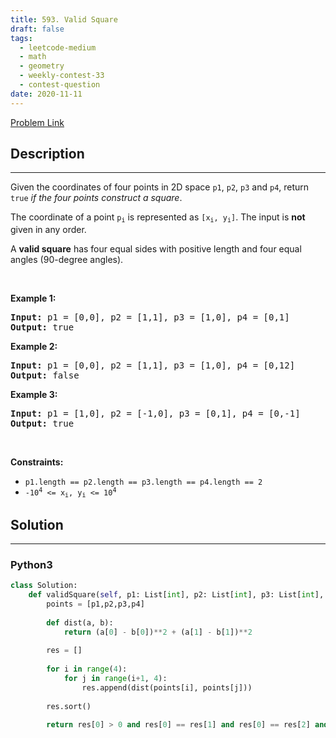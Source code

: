 ```yaml
---
title: 593. Valid Square
draft: false
tags: 
  - leetcode-medium
  - math
  - geometry
  - weekly-contest-33
  - contest-question
date: 2020-11-11
---
```


[Problem Link](https://leetcode.com/problems/valid-square/)

## Description

---
<p>Given the coordinates of four points in 2D space <code>p1</code>, <code>p2</code>, <code>p3</code> and <code>p4</code>, return <code>true</code> <em>if the four points construct a square</em>.</p>

<p>The coordinate of a point <code>p<sub>i</sub></code> is represented as <code>[x<sub>i</sub>, y<sub>i</sub>]</code>. The input is <strong>not</strong> given in any order.</p>

<p>A <strong>valid square</strong> has four equal sides with positive length and four equal angles (90-degree angles).</p>

<p>&nbsp;</p>
<p><strong class="example">Example 1:</strong></p>

<pre>
<strong>Input:</strong> p1 = [0,0], p2 = [1,1], p3 = [1,0], p4 = [0,1]
<strong>Output:</strong> true
</pre>

<p><strong class="example">Example 2:</strong></p>

<pre>
<strong>Input:</strong> p1 = [0,0], p2 = [1,1], p3 = [1,0], p4 = [0,12]
<strong>Output:</strong> false
</pre>

<p><strong class="example">Example 3:</strong></p>

<pre>
<strong>Input:</strong> p1 = [1,0], p2 = [-1,0], p3 = [0,1], p4 = [0,-1]
<strong>Output:</strong> true
</pre>

<p>&nbsp;</p>
<p><strong>Constraints:</strong></p>

<ul>
	<li><code>p1.length == p2.length == p3.length == p4.length == 2</code></li>
	<li><code>-10<sup>4</sup> &lt;= x<sub>i</sub>, y<sub>i</sub> &lt;= 10<sup>4</sup></code></li>
</ul>


## Solution

---
### Python3
``` py title='valid-square'
class Solution:
    def validSquare(self, p1: List[int], p2: List[int], p3: List[int], p4: List[int]) -> bool:
        points = [p1,p2,p3,p4]
        
        def dist(a, b):
            return (a[0] - b[0])**2 + (a[1] - b[1])**2
        
        res = []
        
        for i in range(4):
            for j in range(i+1, 4):
                res.append(dist(points[i], points[j]))
        
        res.sort()
        
        return res[0] > 0 and res[0] == res[1] and res[0] == res[2] and res[0] == res[3] and res[4] == res[5]
```

